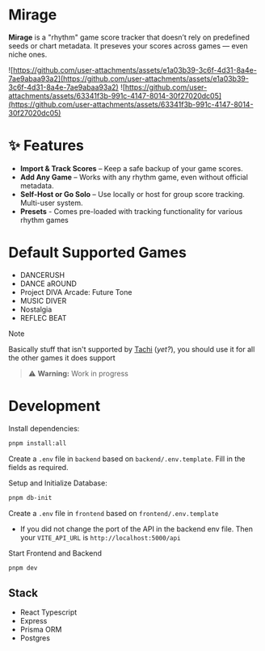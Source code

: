 # Mirage

**Mirage** is a "rhythm" game score tracker that doesn’t rely on predefined seeds or chart metadata. It preseves your scores across games — even niche ones.

![https://github.com/user-attachments/assets/e1a03b39-3c6f-4d31-8a4e-7ae9abaa93a2](https://github.com/user-attachments/assets/e1a03b39-3c6f-4d31-8a4e-7ae9abaa93a2)
![https://github.com/user-attachments/assets/63341f3b-991c-4147-8014-30f27020dc05](https://github.com/user-attachments/assets/63341f3b-991c-4147-8014-30f27020dc05)

# ✨ Features
- **Import & Track Scores** – Keep a safe backup of your game scores.
- **Add Any Game** – Works with any rhythm game, even without official metadata.
- **Self-Host or Go Solo** – Use locally or host for group score tracking. Multi-user system.
- **Presets** - Comes pre-loaded with tracking functionality for various rhythm games

# Default Supported Games
- DANCERUSH
- DANCE aROUND
- Project DIVA Arcade: Future Tone
- MUSIC DIVER
- Nostalgia
- REFLEC BEAT

> [!NOTE]
> Basically stuff that isn't supported by [Tachi](https://github.com/zkrising/Tachi) (*yet?*), you should use it for all the other games it does support


> ⚠️ **Warning:** Work in progress

# Development
Install dependencies:
```bash
pnpm install:all
```

Create a `.env` file in `backend` based on `backend/.env.template`. Fill in the fields as required.

Setup and Initialize Database:
```bash
pnpm db-init
```

Create a `.env` file in `frontend` based on `frontend/.env.template`
- If you did not change the port of the API in the backend env file. Then your `VITE_API_URL` is `http://localhost:5000/api`

Start Frontend and Backend
```bash
pnpm dev
```

## Stack
- React Typescript
- Express
- Prisma ORM
- Postgres
